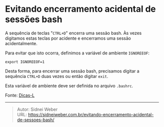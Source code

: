 # Evitando encerramento acidental de sessões bash

A sequência de teclas "`CTRL+D`" encerra uma sessão bash. Às vezes digitamos estas teclas por acidente e encerramos uma sessão acidentalmente.

Para evitar que isto ocorra, definimos a variável de ambiente `IGNOREEOF`:

```shell
export IGNOREEOF=1
```

Desta forma, para encerrar uma sessão bash, precisamos digitar a sequência `CTRL+D` duas vezes ou então digitar `exit`.

Esta variável de ambiente deve ser definida no arquivo `.bashrc`.

Fonte: [Dicas-L](http://www.dicas-l.com.br/arquivo/encerramento_acidental_de_sessoes_bash.php#.VDVCZdRdW2w)

---

> Autor: Sidnei Weber  
> URL: https://sidneiweber.com.br/evitando-encerramento-acidental-de-sessoes-bash/  

